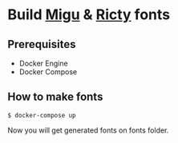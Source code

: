 # Build [Migu](http://mix-mplus-ipa.osdn.jp/migu/) & [Ricty](http://www.rs.tus.ac.jp/yyusa/ricty.html) fonts

## Prerequisites

- Docker Engine
- Docker Compose

## How to make fonts

    $ docker-compose up

Now you will get generated fonts on fonts folder.
